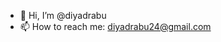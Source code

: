 - 👋 Hi, I’m @diyadrabu
- 📫 How to reach me: diyadrabu24@gmail.com
<!---
diyadrabu/diyadrabu is a ✨ special ✨ repository because its `README.md` (this file) appears on your GitHub profile.
You can click the Preview link to take a look at your changes.
--->
